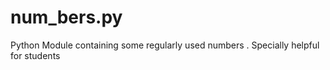 # num_bers.py
Python Module containing some regularly used numbers . Specially helpful for students
